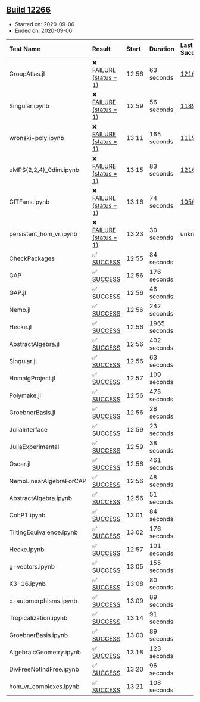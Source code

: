 ## [Build 12266](https://oscarci.mathematik.uni-kl.de/job/oscar/12266/)

* Started on: 2020-09-06
* Ended on: 2020-09-06

| Test Name    | Result | Start | Duration | Last Success | First Failure |
|:-------------|:-------|:------|:---------|:-------------|:--------------|
| GroupAtlas.jl | ❌ [FAILURE (status = 1)](https://oscarci.mathematik.uni-kl.de/job/oscar/12266/artifact/logs/build-12266/GroupAtlas.jl.log) | 12:56 | 63 seconds | [12167](https://oscarci.mathematik.uni-kl.de/job/oscar/12167/) | [12168](https://oscarci.mathematik.uni-kl.de/job/oscar/12168/) |
| Singular.ipynb | ❌ [FAILURE (status = 1)](https://oscarci.mathematik.uni-kl.de/job/oscar/12266/artifact/logs/build-12266/Singular.ipynb.log) | 12:59 | 56 seconds | [11893](https://oscarci.mathematik.uni-kl.de/job/oscar/11893/) | [11894](https://oscarci.mathematik.uni-kl.de/job/oscar/11894/) |
| wronski-poly.ipynb | ❌ [FAILURE (status = 1)](https://oscarci.mathematik.uni-kl.de/job/oscar/12266/artifact/logs/build-12266/wronski-poly.ipynb.log) | 13:11 | 165 seconds | [11192](https://oscarci.mathematik.uni-kl.de/job/oscar/11192/) | [11193](https://oscarci.mathematik.uni-kl.de/job/oscar/11193/) |
| uMPS(2,2,4)_0dim.ipynb | ❌ [FAILURE (status = 1)](https://oscarci.mathematik.uni-kl.de/job/oscar/12266/artifact/logs/build-12266/uMPS-2-2-4-_0dim.ipynb.log) | 13:15 | 83 seconds | [12167](https://oscarci.mathematik.uni-kl.de/job/oscar/12167/) | [12168](https://oscarci.mathematik.uni-kl.de/job/oscar/12168/) |
| GITFans.ipynb | ❌ [FAILURE (status = 1)](https://oscarci.mathematik.uni-kl.de/job/oscar/12266/artifact/logs/build-12266/GITFans.ipynb.log) | 13:16 | 74 seconds | [10566](https://oscarci.mathematik.uni-kl.de/job/oscar/10566/) | [10567](https://oscarci.mathematik.uni-kl.de/job/oscar/10567/) |
| persistent_hom_vr.ipynb | ❌ [FAILURE (status = 1)](https://oscarci.mathematik.uni-kl.de/job/oscar/12266/artifact/logs/build-12266/persistent_hom_vr.ipynb.log) | 13:23 | 30 seconds | unknown | unknown |
| CheckPackages | ✅ [SUCCESS](https://oscarci.mathematik.uni-kl.de/job/oscar/12266/artifact/logs/build-12266/CheckPackages.log) | 12:55 | 84 seconds |  |  |
| GAP | ✅ [SUCCESS](https://oscarci.mathematik.uni-kl.de/job/oscar/12266/artifact/logs/build-12266/GAP.log) | 12:56 | 176 seconds |  |  |
| GAP.jl | ✅ [SUCCESS](https://oscarci.mathematik.uni-kl.de/job/oscar/12266/artifact/logs/build-12266/GAP.jl.log) | 12:56 | 46 seconds |  |  |
| Nemo.jl | ✅ [SUCCESS](https://oscarci.mathematik.uni-kl.de/job/oscar/12266/artifact/logs/build-12266/Nemo.jl.log) | 12:56 | 242 seconds |  |  |
| Hecke.jl | ✅ [SUCCESS](https://oscarci.mathematik.uni-kl.de/job/oscar/12266/artifact/logs/build-12266/Hecke.jl.log) | 12:56 | 1965 seconds |  |  |
| AbstractAlgebra.jl | ✅ [SUCCESS](https://oscarci.mathematik.uni-kl.de/job/oscar/12266/artifact/logs/build-12266/AbstractAlgebra.jl.log) | 12:56 | 402 seconds |  |  |
| Singular.jl | ✅ [SUCCESS](https://oscarci.mathematik.uni-kl.de/job/oscar/12266/artifact/logs/build-12266/Singular.jl.log) | 12:56 | 63 seconds |  |  |
| HomalgProject.jl | ✅ [SUCCESS](https://oscarci.mathematik.uni-kl.de/job/oscar/12266/artifact/logs/build-12266/HomalgProject.jl.log) | 12:57 | 109 seconds |  |  |
| Polymake.jl | ✅ [SUCCESS](https://oscarci.mathematik.uni-kl.de/job/oscar/12266/artifact/logs/build-12266/Polymake.jl.log) | 12:56 | 475 seconds |  |  |
| GroebnerBasis.jl | ✅ [SUCCESS](https://oscarci.mathematik.uni-kl.de/job/oscar/12266/artifact/logs/build-12266/GroebnerBasis.jl.log) | 12:56 | 28 seconds |  |  |
| JuliaInterface | ✅ [SUCCESS](https://oscarci.mathematik.uni-kl.de/job/oscar/12266/artifact/logs/build-12266/JuliaInterface.log) | 12:59 | 23 seconds |  |  |
| JuliaExperimental | ✅ [SUCCESS](https://oscarci.mathematik.uni-kl.de/job/oscar/12266/artifact/logs/build-12266/JuliaExperimental.log) | 12:59 | 38 seconds |  |  |
| Oscar.jl | ✅ [SUCCESS](https://oscarci.mathematik.uni-kl.de/job/oscar/12266/artifact/logs/build-12266/Oscar.jl.log) | 12:56 | 461 seconds |  |  |
| NemoLinearAlgebraForCAP | ✅ [SUCCESS](https://oscarci.mathematik.uni-kl.de/job/oscar/12266/artifact/logs/build-12266/NemoLinearAlgebraForCAP.log) | 12:56 | 48 seconds |  |  |
| AbstractAlgebra.ipynb | ✅ [SUCCESS](https://oscarci.mathematik.uni-kl.de/job/oscar/12266/artifact/logs/build-12266/AbstractAlgebra.ipynb.log) | 12:56 | 51 seconds |  |  |
| CohP1.ipynb | ✅ [SUCCESS](https://oscarci.mathematik.uni-kl.de/job/oscar/12266/artifact/logs/build-12266/CohP1.ipynb.log) | 13:01 | 84 seconds |  |  |
| TiltingEquivalence.ipynb | ✅ [SUCCESS](https://oscarci.mathematik.uni-kl.de/job/oscar/12266/artifact/logs/build-12266/TiltingEquivalence.ipynb.log) | 13:02 | 176 seconds |  |  |
| Hecke.ipynb | ✅ [SUCCESS](https://oscarci.mathematik.uni-kl.de/job/oscar/12266/artifact/logs/build-12266/Hecke.ipynb.log) | 12:57 | 101 seconds |  |  |
| g-vectors.ipynb | ✅ [SUCCESS](https://oscarci.mathematik.uni-kl.de/job/oscar/12266/artifact/logs/build-12266/g-vectors.ipynb.log) | 13:05 | 155 seconds |  |  |
| K3-16.ipynb | ✅ [SUCCESS](https://oscarci.mathematik.uni-kl.de/job/oscar/12266/artifact/logs/build-12266/K3-16.ipynb.log) | 13:08 | 80 seconds |  |  |
| c-automorphisms.ipynb | ✅ [SUCCESS](https://oscarci.mathematik.uni-kl.de/job/oscar/12266/artifact/logs/build-12266/c-automorphisms.ipynb.log) | 13:09 | 89 seconds |  |  |
| Tropicalization.ipynb | ✅ [SUCCESS](https://oscarci.mathematik.uni-kl.de/job/oscar/12266/artifact/logs/build-12266/Tropicalization.ipynb.log) | 13:14 | 91 seconds |  |  |
| GroebnerBasis.ipynb | ✅ [SUCCESS](https://oscarci.mathematik.uni-kl.de/job/oscar/12266/artifact/logs/build-12266/GroebnerBasis.ipynb.log) | 13:00 | 89 seconds |  |  |
| AlgebraicGeometry.ipynb | ✅ [SUCCESS](https://oscarci.mathematik.uni-kl.de/job/oscar/12266/artifact/logs/build-12266/AlgebraicGeometry.ipynb.log) | 13:18 | 123 seconds |  |  |
| DivFreeNotIndFree.ipynb | ✅ [SUCCESS](https://oscarci.mathematik.uni-kl.de/job/oscar/12266/artifact/logs/build-12266/DivFreeNotIndFree.ipynb.log) | 13:20 | 96 seconds |  |  |
| hom_vr_complexes.ipynb | ✅ [SUCCESS](https://oscarci.mathematik.uni-kl.de/job/oscar/12266/artifact/logs/build-12266/hom_vr_complexes.ipynb.log) | 13:21 | 108 seconds |  |  |
